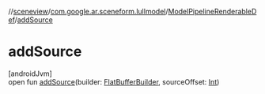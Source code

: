 //[sceneview](../../../index.md)/[com.google.ar.sceneform.lullmodel](../index.md)/[ModelPipelineRenderableDef](index.md)/[addSource](add-source.md)

# addSource

[androidJvm]\
open fun [addSource](add-source.md)(builder: [FlatBufferBuilder](../../com.google.flatbuffers/-flat-buffer-builder/index.md), sourceOffset: [Int](https://kotlinlang.org/api/latest/jvm/stdlib/kotlin/-int/index.html))
